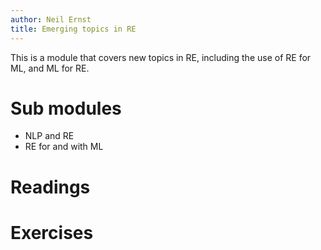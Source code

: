 ```yaml
---
author: Neil Ernst
title: Emerging topics in RE
---
```

This is a module that covers new topics in RE, including the use of RE for ML, and ML for RE.

# Sub modules
- NLP and RE
- RE for and with ML


# Readings

# Exercises

